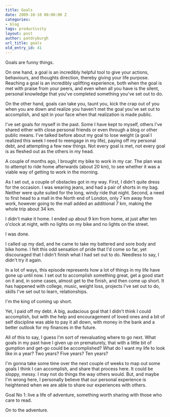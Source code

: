 ```yaml
---
title: Goals
date: 2009-10-10 00:00:00 Z
categories:
- blog
tags: productivity
layout: post
author: patdryburgh
url_title: goals
old_entry_id: 41
---
```


Goals are funny things.

On one hand, a goal is an incredibly helpful tool to give your actions, behaviours, and thoughts direction, thereby giving your life purpose. Reaching a goal is an incredibly uplifting experience, both when the goal is met with praise from your peers, and even when all you have is the silent, personal knowledge that you've completed something you've set out to do.

On the other hand, goals can take you, taunt you, kick the crap out of you when you are down and realize you haven't met the goal you've set out to accomplish, and spit in your face when that realization is made public.

I've set goals for myself in the past. Some I have kept to myself, others I've shared either with close personal friends or even through a blog or other public means. I've talked before about my goal to lose weight (a goal I realized this week I need to reengage in my life), paying off my personal debt, and attempting a few new things. Not every goal is met, not every goal is as fleshed out as the others in my head.

A couple of months ago, I brought my bike to work in my car. The plan was to attempt to ride home afterwards (about 20 km), to see whether it was a viable way of getting to work in the morning.

As I set out, a couple of obstacles got in my way. First, I didn't quite dress for the occasion. I was wearing jeans, and had a pair of shorts in my bag. Neither were quite suited for the long, windy ride that night. Second, a need to first head to a mall in the North end of London, only 7 km away from work, however going to the mall added an additional 7 km, making the whole trip about 34 km.

I didn't make it home. I ended up about 9 km from home, at just after ten o'clock at night, with no lights on my bike and no lights on the street.

I was done.

I called up my dad, and he came to take my battered and sore body and bike home. I felt this odd sensation of pride that I'd come so far, yet discouraged that I didn't finish what I had set out to do. Needless to say, I didn't try it again.

In a lot of ways, this episode represents how a lot of things in my life have gone up until now. I set out to accomplish something great, get a good start on it and, in some cases, almost get to the finish, and then come up short. It has happened with college, music, weight loss, projects I've set out to do, skills I've set out to learn, relationships.

I'm the king of coming up short.

Yet, I paid off my debt. A big, audacious goal that I didn't think I could accomplish, but with the help and encouragement of loved ones and a bit of self discipline was able to pay it all down, with money in the bank and a better outlook for my finances in the future.

All of this to say, I guess I'm sort of reevaluating where to go next. What goals in my past have I given up on prematurely, that with a little bit of gumption and get-go could be accomplished? What do I want my life to look like in a year? Two years? Five years? Ten years?

I'm gonna take some time over the next couple of weeks to map out some goals I think I can accomplish, and share that process here. It could be sloppy, messy. I may not do things the way others would. But, and maybe I'm wrong here, I personally believe that our personal experience is heightened when we are able to share our experiences with others.

Goal No 1: live a life of adventure, something worth sharing with those who care to read.

On to the adventure.